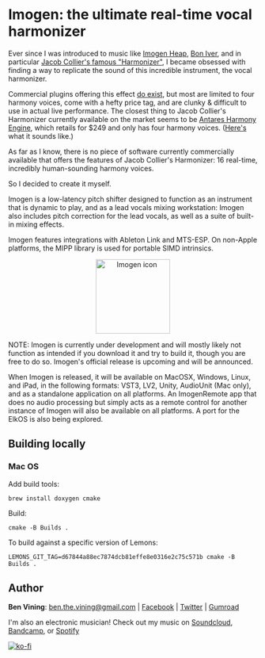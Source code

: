 # Imogen: the ultimate real-time vocal harmonizer

Ever since I was introduced to music like [Imogen Heap](http://www.youtube.com/watch?v=dHk2lLaDzlM), [Bon Iver](http://www.youtube.com/watch?v=CaYgMdq6NDg), and in particular [Jacob Collier's famous "Harmonizer"](http://www.youtube.com/watch?v=ZXIApugIuqk), I became obsessed with finding a way to replicate the sound of this incredible instrument, the vocal harmonizer.

Commercial plugins offering this effect [do exist](http://www.izotope.com/en/products/nectar/features/harmony.html), but most are limited to four harmony voices, come with a hefty price tag, and are clunky & difficult to use in actual live performance. The closest thing to Jacob Collier's Harmonizer currently available on the market seems to be [Antares Harmony Engine](http://www.antarestech.com/product/harmony-engine/), which retails for $249 and only has four harmony voices. ([Here's](https://www.youtube.com/watch?v=4hgeVqTNVIw) what it sounds like.)

As far as I know, there is no piece of software currently commercially available that offers the features of Jacob Collier's Harmonizer: 16 real-time, incredibly human-sounding harmony voices.

So I decided to create it myself.

Imogen is a low-latency pitch shifter designed to function as an instrument that is dynamic to play, and as a lead vocals mixing workstation: Imogen also includes pitch correction for the lead vocals, as well as a suite of built-in mixing effects.

Imogen features integrations with Ableton Link and MTS-ESP. On non-Apple platforms, the MIPP library is used for portable SIMD intrinsics.

<p align="center">
 <img src="https://github.com/benthevining/imogen/blob/main/assets/graphics/imogen_icon.png" alt="Imogen icon" width="150" height="150" />
 </p>


NOTE: Imogen is currently under development and will mostly likely not function as intended if you download it and try to build it, though you are free to do so. Imogen's official release is upcoming and will be announced.

When Imogen is released, it will be available on MacOSX, Windows, Linux, and iPad, in the following formats: VST3, LV2, Unity, AudioUnit (Mac only), and as a standalone application on all platforms. An ImogenRemote app that does no audio processing but simply acts as a remote control for another instance of Imogen will also be available on all platforms. A port for the ElkOS is also being explored.


## Building locally

### Mac OS
Add build tools:
```
brew install doxygen cmake
```

Build:
```
cmake -B Builds .
```

To build against a specific version of Lemons:
```
LEMONS_GIT_TAG=d67844a88ec7874dcb81effe8e0316e2c75c571b cmake -B Builds .
```


## Author
**Ben Vining**: ben.the.vining@gmail.com | [Facebook](http://www.facebook.com/benviningofficial/) | [Twitter](http://twitter.com/benthevining) | [Gumroad](http://gumroad.com/benvining)

I'm also an electronic musician! Check out my music on [Soundcloud](http://soundcloud.com/benvining), [Bandcamp](http://benvining.bandcamp.com/releases), or [Spotify](http://open.spotify.com/artist/2UA73qR4E3nNPjjf8CphX8?si=RRm5taiETwi8L42-cHQwDw)

[![ko-fi](https://www.ko-fi.com/img/githubbutton_sm.svg)](https://ko-fi.com/G2G32OKV9)

